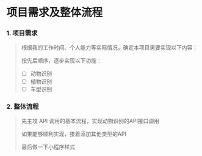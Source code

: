 # 项目需求及整体流程

### 1. 项目需求
> 根据我的工作时间、个人能力等实际情况，确定本项目需要实现以下内容：
>
> 按先后顺序，逐步实现以下功能：
> - [ ] 动物识别
> - [ ] 植物识别
> - [ ] 车型识别

### 2. 整体流程
> 先主攻 API 调用的基本流程，实现动物识别的API接口调用
>
> 如果能够顺利实现，接着添加其他类型的API
>
> 最后做一下小程序样式
